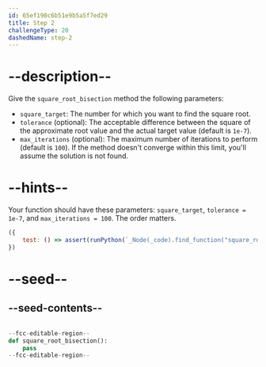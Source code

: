 ```yaml
---
id: 65ef190c6b51e9b5a5f7ed29
title: Step 2
challengeType: 20
dashedName: step-2
---
```


# --description--

Give the `square_root_bisection` method the following parameters:

- `square_target`: The number for which you want to find the square root.
- `tolerance` (optional): The acceptable difference between the square of the approximate root value and the actual target value (default is `1e-7`).
- `max_iterations` (optional): The maximum number of iterations to perform (default is `100`). If the method doesn't converge within this limit, you'll assume the solution is not found.
  
# --hints--

Your function should have these parameters: `square_target`, `tolerance = 1e-7`, and `max_iterations = 100`. The order matters.

```js
({
    test: () => assert(runPython(`_Node(_code).find_function("square_root_bisection").has_args("square_target, tolerance=1e-7, max_iterations=100")`))
})
```

# --seed--

## --seed-contents--

```py

--fcc-editable-region--
def square_root_bisection():
    pass
--fcc-editable-region--

```

